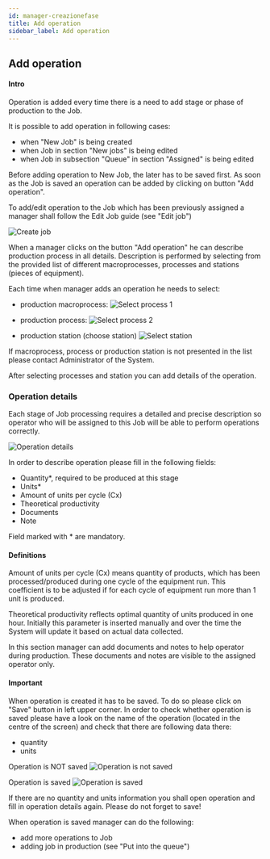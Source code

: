 ```yaml
---
id: manager-creazionefase
title: Add operation
sidebar_label: Add operation 
---
```


## Add operation

#### Intro
Operation is added every time there is a need to add stage or phase of production to the Job.

It is possible to add operation in following cases: 
* when "New Job" is being created
* when Job in section "New jobs" is being edited 
* when Job in subsection "Queue" in section "Assigned" is being edited 

Before adding operation to New Job, the later has to be saved first. As soon as the Job is saved an operation can be added by clicking on button "Add operation".

To add/edit operation to the Job which has been previously assigned a manager shall follow the Edit Job guide (see "Edit job")

![Create job](/docs/assets/manager_en/50creazionecommessa.png)

When a manager clicks on the button "Add operation" he can describe production process in all details. Description is performed by selecting from the provided list of different macroprocesses, processes and stations (pieces of equipment).

Each time when manager adds an operation he needs to select: 
* production macroprocess:
    ![Select process 1](/docs/assets/manager_en/60selezionaprocesso1.png)

*  production process: 
    ![Select process 2](/docs/assets/manager_en/70selezionaprocesso2.png)

* production station (choose station)
    ![Select station](/docs/assets/manager_en/80selezionastazione.png)

If macroprocess, process or production station is not presented in the list please contact Administrator of the System.

After selecting processes and station you can add details of the operation. 

  
### Operation details

Each stage of Job processing requires a detailed and precise description so operator who will be assigned to this Job will be able to perform operations correctly.

 ![Operation details](/docs/assets/manager_en/90dettagliofase.png)
 
 In order to describe operation please fill in the following fields:
* Quantity*, required to be produced at this stage
* Units*
* Amount of units per cycle (Cx)
* Theoretical productivity
* Documents
* Note
 
 Field marked with * are mandatory.
 
 #### Definitions
 Amount of units per cycle (Cx) means quantity of products, which has been processed/produced during one cycle of the equipment run. This coefficient is to be adjusted if for each cycle of equipment run more than 1 unit is produced.
 
Theoretical productivity reflects optimal quantity of units produced in one hour. Initially this parameter is inserted manually and over the time the System will update it based on actual data collected.
 
In this section manager can add documents and notes to help operator during production. These documents and notes are visible to the assigned operator only.


#### Important

When operation is created it has to be saved. To do so please click on "Save" button in left upper corner. In order to check whether operation is saved please have a look on the name of the operation (located in the centre of the screen) and check that there are following data there: 
* quantity
* units

Operation is NOT saved
![Operation is not saved](/docs/assets/manager_en/100fasenonsalvata.png)

Operation is saved
![Operation is saved](/docs/assets/manager_en/110fasesalvata.png)


If there are no quantity and units information you shall open operation and fill in operation details again. Please do not forget to save! 


When operation is saved manager can do the following: 
* add more operations to Job
* adding job in production (see "Put into the queue")
